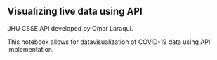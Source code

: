 ## Visualizing live data using API 

JHU CSSE API developed by Omar Laraqui.

This notebook allows for datavisualization of COVID-19 data using API implementation. 

